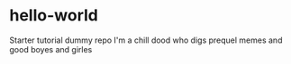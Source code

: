 # hello-world
Starter tutorial dummy repo
I'm a chill dood who digs prequel memes and good boyes and girles
